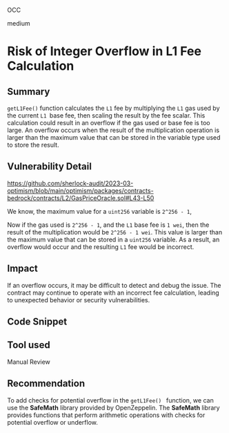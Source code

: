 OCC

medium

# Risk of Integer Overflow in L1 Fee Calculation

## Summary
`getL1Fee()` function calculates the `L1` fee by multiplying the `L1` gas used by the current `L1 `base fee, then scaling the result by the fee scalar. This calculation could result in an overflow if the gas used or base fee is too large. An overflow occurs when the result of the multiplication operation is larger than the maximum value that can be stored in the variable type used to store the result.

## Vulnerability Detail
https://github.com/sherlock-audit/2023-03-optimism/blob/main/optimism/packages/contracts-bedrock/contracts/L2/GasPriceOracle.sol#L43-L50 

We know, the maximum value for a `uint256` variable is `2^256 - 1`,

Now if the gas used is `2^256 - 1`, and the `L1` base fee is `1 wei`, 
then the result of the multiplication would be `2^256 - 1 wei`. 
This value is larger than the maximum value that can be stored in a `uint256` variable. 
As a result, an overflow would occur and the resulting `L1` fee would be incorrect.

## Impact
If an overflow occurs, it may be difficult to detect and debug the issue. The contract may continue to operate with an incorrect fee calculation, leading to unexpected behavior or security vulnerabilities.

## Code Snippet

## Tool used

Manual Review

## Recommendation
To add checks for potential overflow in the `getL1Fee() ` function, we can use the **SafeMath** library provided by OpenZeppelin. 
The **SafeMath** library provides functions that perform arithmetic operations with checks for potential overflow or underflow.